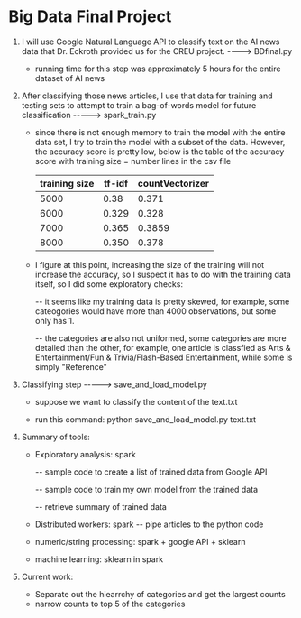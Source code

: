 # Big Data Final Project

1. I will use Google Natural Language API to classify text on the AI news data that Dr. Eckroth 
	provided us for the CREU project. ---->  BDfinal.py
	- running time for this step was approximately 5 hours for the entire dataset of AI news
	
2. After classifying those news articles, I use that data for training and testing sets
	to attempt to train a bag-of-words model for future classification -----> spark_train.py
	- since there is not enough memory to train the model with the entire data set, I try to train 
		the model with a subset of the data. However, the accuracy score is pretty low, 
		below is the table of the accuracy score with training size = number lines in the csv file
		
		| training size  |  tf-idf |countVectorizer |  
		|----------------|---------|----------------|
		|          5000  |   0.38  |     0.371      |
		|          6000  |   0.329 |     0.328      |
		|          7000  |   0.365 |     0.3859     |
		|          8000  |   0.350 |     0.378      |

	- I figure at this point, increasing the size of the training will not increase the accuracy, so 
		I suspect it has to do with the training data itself, so I did some exploratory checks:
		
		-- it seems like my training data is pretty skewed, for example, some cateogories would
			 have more than 4000 observations, but some only has 1. 
			 
		-- the categories are also not uniformed, some categories are more detailed than the other,
			for example, one article is classfied as Arts & Entertainment/Fun & Trivia/Flash-Based 
			Entertainment, while some is simply "Reference"
			
4. Classifying step -----> save_and_load_model.py
	- suppose we want to classify the content of the text.txt 
	
	- run this command: python save_and_load_model.py text.txt
			
3. Summary of tools:
	- Exploratory analysis: spark
	
		-- sample code to create a list of trained data from Google API
		
		-- sample code to train my own model from the trained data
		
		-- retrieve summary of trained data
		
	- Distributed workers: spark -- pipe articles to the python code
	
	- numeric/string processing: spark + google API + sklearn 
	
	- machine learning: sklearn in spark

4. Current work:
	- Separate out the hiearrchy of categories and get the largest counts
	- narrow counts to top 5 of the categories

